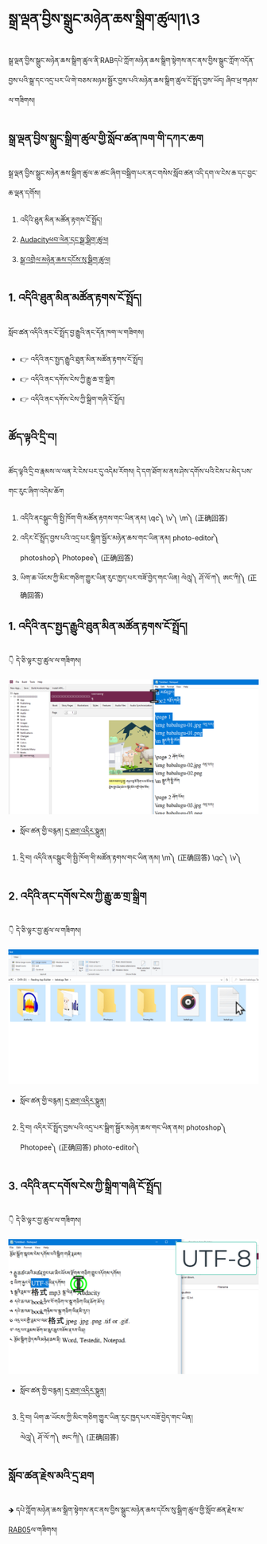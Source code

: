 # སྒྲ་ལྡན་བྱིས་སྒྲུང་མཉེན་ཆས་སྒྲིག་ཚུལ།1\3

སྒྲ་ལྡན་བྱིས་སྒྲུང་མཉེན་ཆས་སྒྲིག་ཚུལ་ནི་RABདཔེ་ཀློག་མཉེན་ཆས་སྒྲིག་སྟེགས་ནང་ནས་བྱིས་སྒྲུང་ཀློག་འདོན་བྱས་པའི་སྒྲ་དང་འདྲ་པར་ཡི་གེ་བཅས་མཉམ་སྦྱོར་བྱས་པའི་མཉེན་ཆས་སྒྲིག་ཚུལ་ངོ་སྤྲོད་བྱས་ཡོད། ཞིབ་ཕྲ་གཤམ་ལ་གཟིགས།

## སྒྲ་ལྡན་བྱིས་སྒྲུང་སྒྲིག་ཚུལ་གྱི་སློབ་ཚན་ཁག་གི་དཀར་ཆག

སྒྲ་ལྡན་བྱིས་སྒྲུང་མཉེན་ཆས་སྒྲིག་ཚུལ་ཆ་ཚང་ཞིག་བསྒྲིག་པར་ནང་གསེས་སློབ་ཚན་འདི་དག་ལ་ངེས་ཆ་དང་བྱང་ཆ་ལྡན་དགོས།

1. འདིའི་ཐུན་མིན་མཚོན་རྟགས་ངོ་སྤྲོད།
2. [Audacityཕབ་ལེན་དང་སྒྲ་སྒྲིག་ཚུལ།]()
3. [སྒྲ་འགྲེལ་མཉེན་ཆས་དངོས་སུ་སྒྲིག་ཚུལ།]()

## 1. འདིའི་ཐུན་མིན་མཚོན་རྟགས་ངོ་སྤྲོད།

སློབ་ཚན་འདིའི་ནང་ངོ་སྤྲོད་བྱ་རྒྱུའི་ནང་དོན་ཁག་ལ་གཟིགས།

- 👉 འདིའི་ནང་སྤྱད་རྒྱུའི་ཐུན་མིན་མཚོན་རྟགས་ངོ་སྤྲོད།
- 👉 འདིའི་ནང་དགོས་ངེས་ཀྱི་རྒྱུ་ཆ་གྲ་སྒྲིག
- 👉 འདིའི་ནང་དགོས་ངེས་ཀྱི་སྒྲིག་གཞི་ངོ་སྤྲོད།

## ཚོད་ལྟའི་དྲི་བ།

ཚོད་ལྟའི་དྲི་བ་རྣམས་ལ་ལན་རེ་ངེས་པར་དུ་འདེམ་རོགས། དེ་དག་ཐོག་མ་ནས་ཤེས་དགོས་པའི་ངེས་པ་མེད་པས་གང་རུང་ཞིག་འདེམ་ཆོག

1. འདིའི་ནངསྒྲུང་གི་སྤྱི་ཁོག་གི་མཚོན་རྟགས་གང་ཡིན་ནམ། \qc༽ \v༽ \m༽ (正确回答)
2. འདིར་ངོ་སྤྲོད་བྱས་པའི་འདྲ་པར་སྒྲིག་སྦྱོར་མཉེན་ཆས་གང་ཡིན་ནམ། photo-editor༽ photoshop༽ Photopee༽ (正确回答)
3. ཡིག་ཆ་ཡོངས་ཀྱི་མིང་གཅིག་གྱུར་ཡིན་རུང་ཁྱད་པར་བཟོ་བྱེད་གང་ཡིན། ལེའུ།༽ ཤོ་ལོ་ཀ༽ ཨང་ཀི།༽ (正确回答)

## 1. འདིའི་ནང་སྤྱད་རྒྱུའི་ཐུན་མིན་མཚོན་རྟགས་ངོ་སྤྲོད།

👇 དེ་ཅི་ལྟར་བྱ་ཚུལ་ལ་གཟིགས།

![800](images/000001.png)


- སློབ་ཚན་གྱི་བརྙན། [དྲ་ཐག་འདིར་སྣུན།](https://drive.google.com/file/d/1HsGqgwflgHe0UDecweI2gNwdq77ywccz/view?usp=share_link)


1. དྲི་བ། འདིའི་ནངསྒྲུང་གི་སྤྱི་ཁོག་གི་མཚོན་རྟགས་གང་ཡིན་ནམ། \m༽ (正确回答) \qc༽ \v༽

## 2. འདིའི་ནང་དགོས་ངེས་ཀྱི་རྒྱུ་ཆ་གྲ་སྒྲིག

👇 དེ་ཅི་ལྟར་བྱ་ཚུལ་ལ་གཟིགས།

![800](images/000002.png)


- སློབ་ཚན་གྱི་བརྙན། [དྲ་ཐག་འདིར་སྣུན།](https://drive.google.com/file/d/1ZAj_nSr8SLqLpJ8ZogcrJtrHBD4r3dUS/view?usp=share_link)


2. དྲི་བ། འདིར་ངོ་སྤྲོད་བྱས་པའི་འདྲ་པར་སྒྲིག་སྦྱོར་མཉེན་ཆས་གང་ཡིན་ནམ། photoshop༽ Photopee༽ (正确回答) photo-editor༽

## 3. འདིའི་ནང་དགོས་ངེས་ཀྱི་སྒྲིག་གཞི་ངོ་སྤྲོད།

👇 དེ་ཅི་ལྟར་བྱ་ཚུལ་ལ་གཟིགས།

![800](images/000003.png)
 

- སློབ་ཚན་གྱི་བརྙན། [དྲ་ཐག་འདིར་སྣུན།](https://drive.google.com/file/d/1Ft-sPVfLyb22brANJi0sF28ZpIlsfpGa/view?usp=share_link)


3. དྲི་བ། ཡིག་ཆ་ཡོངས་ཀྱི་མིང་གཅིག་གྱུར་ཡིན་རུང་ཁྱད་པར་བཟོ་བྱེད་གང་ཡིན།  
ལེའུ།༽ ཤོ་ལོ་ཀ༽ ཨང་ཀི།༽ (正确回答)

## སློབ་ཚན་རྗེས་མའི་དྲ་ཐག

🡺 དཔེ་ཀློག་མཉེན་ཆས་སྒྲིག་སྟེགས་ནང་ནས་བྱིས་སྒྲུང་མཉེན་ཆས་དངོས་སུ་སྒྲིག་ཚུལ་གྱི་སློབ་ཚན་རྗེས་མ་[RAB05](https://github.com/buda-base/budax/edit/master/howtoguides/RAB05/index.md)ལ་གཟིགས།
